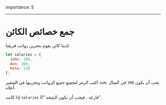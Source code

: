 importance: 5

---

# جمع خصائص الكائن

لدينا كائن يقوم بتخزين رواتب فريقنا:

```js
let salaries = {
  John: 100,
  Ann: 160,
  Pete: 130
};
```

اكتب الرمز لتجميع جميع الرواتب وتخزينها في المتغير `sum`. يجب أن يكون `390` في المثال أعلاه.

إذا كانت `salaries` فارغة ، فيجب أن تكون النتيجة "0".
